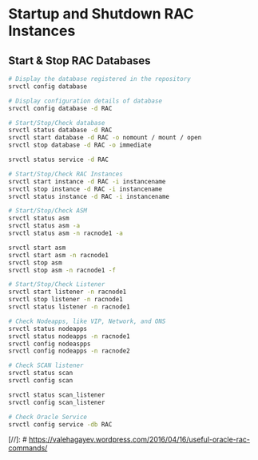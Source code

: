 # Startup and Shutdown RAC Instances

## Start & Stop RAC Databases

```sh
# Display the database registered in the repository
srvctl config database

# Display configuration details of database
srvctl config database -d RAC
```

```sh
# Start/Stop/Check database
srvctl status database -d RAC
srvctl start database -d RAC -o nomount / mount / open
srvctl stop database -d RAC -o immediate

srvctl status service -d RAC
```

```sh
# Start/Stop/Check RAC Instances
srvctl start instance -d RAC -i instancename
srvctl stop instance -d RAC -i instancename
srvctl status instance -d RAC -i instancename
```

```sh
# Start/Stop/Check ASM
srvctl status asm 
srvctl status asm -a
srvctl status asm -n racnode1 -a

srvctl start asm 
srvctl start asm -n racnode1
srvctl stop asm
srvctl stop asm -n racnode1 -f
```

```sh
# Start/Stop/Check Listener
srvctl start listener -n racnode1
srvctl stop listener -n racnode1
srvctl status listener -n racnode1
```

```sh
# Check Nodeapps, like VIP, Network, and ONS
srvctl status nodeapps
srvctl status nodeapps -n racnode1 
srvctl config nodeaspps
srvctl config nodeapps -n racnode2
```

```sh
# Check SCAN listener
srvctl status scan
srvctl config scan

srvctl status scan_listener
srvctl config scan_listener
```

```sh
# Check Oracle Service
srvctl config service -db RAC
```

[//]: # <https://valehagayev.wordpress.com/2016/04/16/useful-oracle-rac-commands/>
